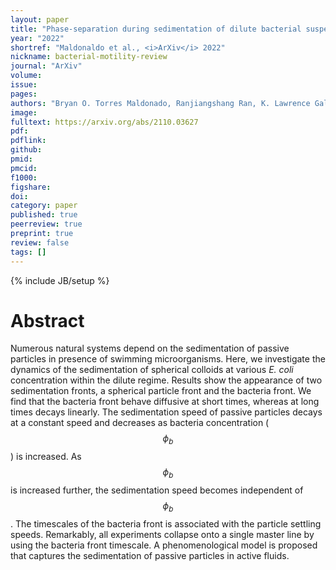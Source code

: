 ```yaml
---
layout: paper
title: "Phase-separation during sedimentation of dilute bacterial suspensions"
year: "2022"
shortref: "Maldonaldo et al., <i>ArXiv</i> 2022"
nickname: bacterial-motility-review
journal: "ArXiv"
volume: 
issue: 
pages: 
authors: "Bryan O. Torres Maldonado, Ranjiangshang Ran, K. Lawrence Galloway, Quentin Brosseau, Shravan Pradeep, Paulo E. Arratia"
image: 
fulltext: https://arxiv.org/abs/2110.03627
pdf: 
pdflink: 
github: 
pmid: 
pmcid: 
f1000: 
figshare: 
doi: 
category: paper
published: true
peerreview: true
preprint: true
review: false
tags: []
---
```

{% include JB/setup %}

# Abstract 

Numerous natural systems depend on the sedimentation of passive particles in presence of swimming microorganisms. Here, we investigate the dynamics of the sedimentation of spherical colloids at various <i>E. coli</i> concentration within the dilute regime. Results show the appearance of two sedimentation fronts, a spherical particle front and the bacteria front. We find that the bacteria front behave diffusive at short times, whereas at long times decays linearly. The sedimentation speed of passive particles decays at a constant speed and decreases as bacteria concentration ($$\phi_b$$) is increased. As $$\phi_b$$ is increased further, the sedimentation speed becomes independent of $$\phi_b$$. The timescales of the bacteria front is associated with the particle settling speeds. Remarkably, all experiments collapse onto a single master line by using the bacteria front timescale. A phenomenological model is proposed that captures the sedimentation of passive particles in active fluids.
